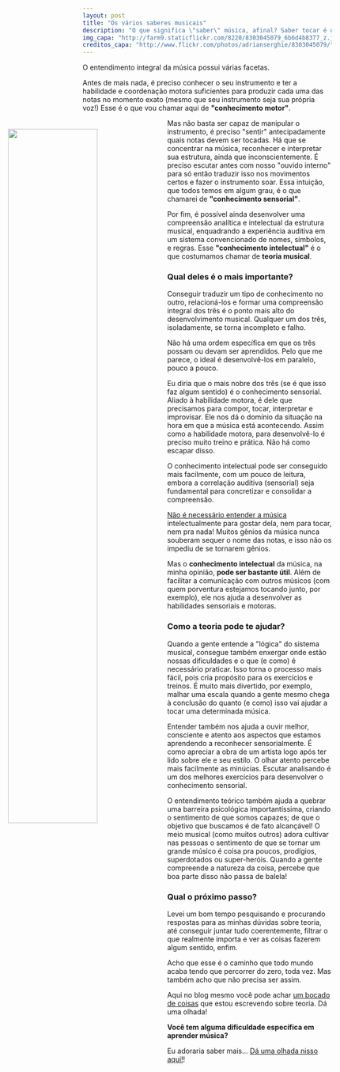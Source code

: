 ```yaml
---
layout: post
title: "Os vários saberes musicais"
description: "O que significa \"saber\" música, afinal? Saber tocar é o bastante? Reconhecer a estrutura da música? Analisá-la? Onde queremos chegar, e o que é preciso para conseguir uma compreensão integral da música?"
img_capa: "http://farm9.staticflickr.com/8220/8303045079_6b6d4b8377_z.jpg"
creditos_capa: "http://www.flickr.com/photos/adrianserghie/8303045079/"
---
```


O entendimento integral da música possui várias facetas.

Antes de mais nada, é preciso conhecer o seu instrumento e ter a habilidade e coordenação motora suficientes para produzir cada uma das notas no momento exato (mesmo que seu instrumento seja sua própria voz!) Esse é o que vou chamar aqui de **"conhecimento motor"**.

<a href="{{page.creditos_capa}}" target="_blank">
  <img src="{{page.img_capa}}"  width="60%" frameborder="0" style='float:left; margin:20px 20px 20px -30%' />
</a>

Mas não basta ser capaz de manipular o instrumento, é preciso "sentir" antecipadamente quais notas devem ser tocadas. Há que se concentrar na música, reconhecer e interpretar sua estrutura, ainda que inconscientemente. É preciso escutar antes com nosso "ouvido interno" para só então traduzir isso nos movimentos certos e fazer o instrumento soar. Essa intuição, que todos temos em algum grau, é o que chamarei de **"conhecimento sensorial"**.

Por fim, é possível ainda desenvolver uma compreensão analítica e intelectual da estrutura musical, enquadrando a experiência auditiva em um sistema convencionado de nomes, símbolos, e regras. Esse **"conhecimento intelectual"** é o que costumamos chamar de **teoria musical**. 

### Qual deles é o mais importante?

Conseguir traduzir um tipo de conhecimento no outro, relacioná-los e formar uma compreensão integral dos três é o ponto mais alto do desenvolvimento musical. Qualquer um dos três, isoladamente, se torna incompleto e falho. 

Não há uma ordem específica em que os três possam ou devam ser aprendidos. Pelo que me parece, o ideal é desenvolvê-los em paralelo, pouco a pouco.

Eu diria que o mais nobre dos três (se é que isso faz algum sentido) é o conhecimento sensorial. Aliado à habilidade motora, é dele que precisamos para compor, tocar, interpretar e improvisar. Ele nos dá o domínio da situação na hora em que a música está acontecendo. Assim como a habilidade motora, para desenvolvê-lo é preciso muito treino e prática. Não há como escapar disso. 

O conhecimento intelectual pode ser conseguido mais facilmente, com um pouco de leitura, embora a correlação auditiva (sensorial) seja fundamental para concretizar e consolidar a compreensão.

[Não é necessário entender a música](/2013/01/29/voce-nao-precisa-entender-musica-mas-voce-pode.html) intelectualmente para gostar dela, nem para tocar, nem pra nada! Muitos gênios da música nunca souberam sequer o nome das notas, e isso não os impediu de se tornarem gênios.

Mas o **conhecimento intelectual** da música, na minha opinião, **pode ser bastante útil**. Além de facilitar a comunicação com outros músicos (com quem porventura estejamos tocando junto, por exemplo), ele nos ajuda a desenvolver as habilidades sensoriais e motoras.

### Como a teoria pode te ajudar?

Quando a gente entende a "lógica" do sistema musical, consegue também enxergar onde estão nossas dificuldades e o que (e como) é necessário praticar. Isso torna o processo mais fácil, pois cria propósito para os exercícios e treinos. É muito mais divertido, por exemplo, malhar uma escala quando a gente mesmo chega à conclusão do quanto (e como) isso vai ajudar a tocar uma determinada música.

Entender também nos ajuda a ouvir melhor, consciente e atento aos aspectos que estamos aprendendo a reconhecer sensorialmente. É como apreciar a obra de um artista logo após ter lido sobre ele e seu estilo. O olhar atento percebe mais facilmente as minúcias. Escutar analisando é um dos melhores exercícios para desenvolver o conhecimento sensorial.

O entendimento teórico também ajuda a quebrar uma barreira psicológica importantíssima, criando o sentimento de que somos capazes; de que o objetivo que buscamos é de fato alcançável! O meio musical (como muitos outros) adora cultivar nas pessoas o sentimento de que se tornar um grande músico é coisa pra poucos, prodígios, superdotados ou super-heróis. Quando a gente compreende a natureza da coisa, percebe que boa parte disso não passa de balela!

### Qual o próximo passo?

Levei um bom tempo pesquisando e procurando respostas para as minhas dúvidas sobre teoria, até conseguir juntar tudo coerentemente, filtrar o que realmente importa e ver as coisas fazerem algum sentido, enfim. 

Acho que esse é o caminho que todo mundo acaba tendo que percorrer do zero, toda vez. Mas também acho que não precisa ser assim. 

Aqui no blog mesmo você pode achar [um bocado de coisas](/) que estou escrevendo sobre teoria. Dá uma olhada!

**Você tem alguma dificuldade específica em aprender música?**

Eu adoraria saber mais... [Dá uma olhada nisso aqui!](/2013/01/15/qual-e-a-sua-dificuldade-em-aprender-musica.html)! 





